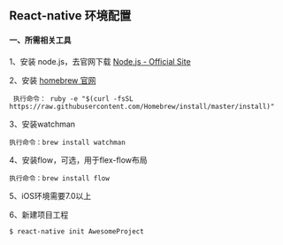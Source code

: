 ## React-native 环境配置
#### 一、所需相关工具
1、安装 node.js，去官网下载 [Node.js - Official Site](http://25.io/smaller/)

2、安装  [homebrew 官网](http://brew.sh)

	 执行命令： ruby -e "$(curl -fsSL https://raw.githubusercontent.com/Homebrew/install/master/install)"
	 
3、安装watchman 

	执行命令：brew install watchman
	
4、安装flow，可选，用于flex-flow布局

	执行命令：brew install flow

5、iOS环境需要7.0以上

6、新建项目工程

	$ react-native init AwesomeProject